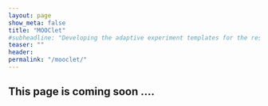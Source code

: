 ```yaml
---
layout: page
show_meta: false
title: "MOOClet"
#subheadline: "Developing the adaptive experiment templates for the researchers"
teaser: ""
header:
permalink: "/mooclet/"
---
```

## This page is coming soon ....
